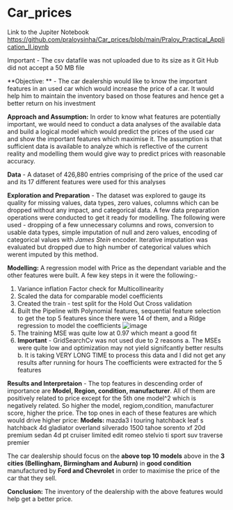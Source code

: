 # Car_prices
Link to the Jupiter Notebook https://github.com/praloysinha/Car_prices/blob/main/Praloy_Practical_Application_II.ipynb

Important - The csv datafile was not uploaded due to its size as it Git Hub did not accept a 50 MB file

**Objective: ** - The car dealership would like to know the important features in an used car which would increase the price of a car. It would help him to maintain the inventory based on those features and hence get a better return on his investment

**Approach and Assumption:** In order to know what features are potentially important, we would need to conduct a data analyses of the available data and build a logical model which would predict the prices of the used car and show the important features which maximise it.
The assumption is that sufficient data is available to analyze which is reflective of the current reality and modelling them would give way to predict prices with reasonable accuracy.

**Data** - A dataset of 426,880 entries comprising of the price of the used car and its 17 different features were used for this analyses

**Exploration and Preparation** - The dataset was explored to gauge its quality for missing values, data types, zero values, columns which can be dropped without any impact, and categorical data. A few data preparation operations were conducted to get it ready for modelling.
The following were used - dropping of a few unnecessary columns and rows, conversion to usable data types,  simple imputation of null and zero values, encoding of categorical values with _James Stein_ encoder. Iterative imputation was evaluated but dropped due to high number of categorical values which werent imputed by this method. 

**Modelling:** A regression model with Price as the dependant variable and the other features were built. A few key steps in it were the following:-
1. Variance inflation Factor check for Multicollinearity
2. Scaled the data for comparable model coefficients
3. Created the train - test split for the Hold Out Cross validation
4. Built the Pipeline with Polynomial features, sequential feature selection to get the top 5 features since there were 14 of them, and a Ridge regression to model the coefficients
 ![image](https://github.com/praloysinha/Car_prices/assets/153297109/baaeb1d9-1824-4dfb-b8c7-4b2923325992)
5. The training MSE was quite low at 0.97 which meant a good fit
6. **Important** - GridSearchCv was not used due to 2 reasons
a. The MSEs were quite low and optimization may not yield signifcantly better results
b. It is taking VERY LONG TIME to process this data and I did not get any results after running for hours
The coefficients were extracted for the 5 features

**Results and Interpretaion** - The top features in descending order of importance are **Model, Region, condition, manufacturer**. All of them are positively related to price except for the 5th one model^2 which is negatively related. So higher the model, regiom,condition, manufacturer score, higher the price.
The top ones in each of these features are which would drive higher price: 
**Models:**
mazda3 i touring hatchback
leaf s hatchback 4d
gladiator overland
silverado 1500
tahoe
sorento
xf 20d premium sedan 4d
pt cruiser limited edit
romeo stelvio ti sport suv
traverse premier

 The car dealership should focus on the **above top 10 models** above in the **3 cities (Bellingham, Birmingham and Auburn)** in **good condition** manufactured by **Ford and Chevrolet** in order to maximise the price of the car that they sell. 
 
 **Conclusion:** The inventory of the dealership with the above features would help get a better price. 

